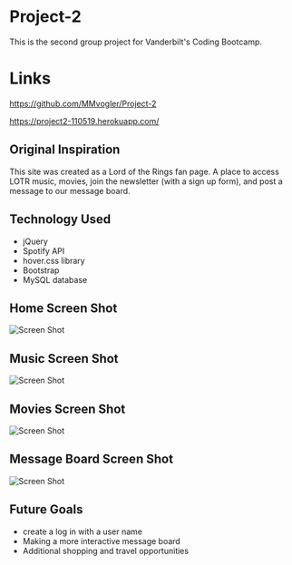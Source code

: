 # Project-2
This is the second group project for Vanderbilt's Coding Bootcamp. 

# Links
https://github.com/MMvogler/Project-2  

https://project2-110519.herokuapp.com/ 


## Original Inspiration
This site was created as a Lord of the Rings fan page. A place to access LOTR music, movies, join the newsletter (with a sign up form), and post a message to our message board. 

## Technology Used
- jQuery 
- Spotify API
- hover.css library
- Bootstrap
- MySQL database

## Home Screen Shot
![Screen Shot](public/images/HomeScreenShot.jpg)

## Music Screen Shot
![Screen Shot](public/images/MusicScreenShot.jpg)

## Movies Screen Shot
![Screen Shot](public/images/MoviesScreenShot.jpg)

## Message Board Screen Shot 
![Screen Shot](public/images/MessageBoardScreenShot.jpg)

## Future Goals
- create a log in with a user name
- Making a more interactive message board
- Additional shopping and travel opportunities
